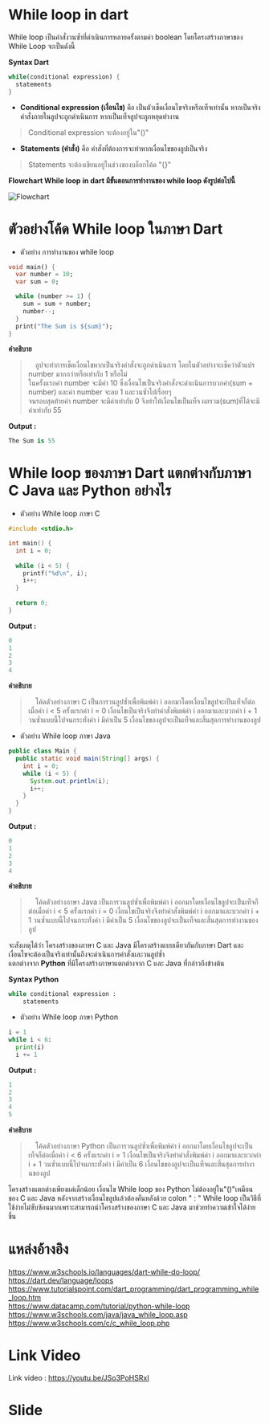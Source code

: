 # While loop in dart

While loop เป็นคำสั่งวนซ้ำที่ดำเนินการหลายครั้งตามค่า boolean โดยโครงสร้างภาษาของ While Loop จะเป็นดังนี้

**Syntax Dart**
```dart
while(conditional expression) {
  statements   
}
```
* **Conditional expression (เงื่อนไข)** คือ เป็นตัวเช็คเงื่อนไขจริงหรือเท็จเท่านั้น หากเป็นจริงคำสั่งภายในลูปจะถูกดำเนินการ หากเป็นเท็จลูปจะถูกหยุดทำงาน
> Conditional expression จะต้องอยู่ใน"()"
* **Statements (คำสั่ง)** คือ คำสั่งที่ต้องการจะทำหากเงื่อนไขของลูปเป็นจริง
> Statements จะต้องเขียนอยู่ในช่วงของบล็อกโค้ด "{}"

**Flowchart While loop in dart มีขั้นตอนการทำงานของ while loop ดังรูปต่อไปนี้**

![Flowchart](https://github.com/630710041/Flowchart/blob/main/flowchart_whileloop.png)

# ตัวอย่างโค้ด While loop ในภาษา Dart

* ตัวอย่าง การทำงานของ while loop <br>

```dart
void main() {
  var number = 10;
  var sum = 0;

  while (number >= 1) {
    sum = sum + number;
    number--;
  }
  print("The Sum is ${sum}");
}
```
**คำอธิบาย**
> &emsp;ลูปจะทำการเช็คเงื่อนไขหากเป็นจริงคำสั่งจะถูกดำเนินการ โดยในตัวอย่างจะเช็คว่าตัวแปร number มากกว่าหรือเท่ากับ 1 หรือไม่<br>
> ในครั้งแรกค่า number จะมีค่า 10 ซึ่งเงื่อนไขเป็นจริงคำสั่งจะดำเเนินการบวกค่า(sum + number) และค่า number จะลบ 1 และวนซ้ำไปเรื่อยๆ<br>
> จนรอบสุดท้ายค่า number จะมีค่าเท่ากับ 0 จึงทำให้เงื่อนไขเป็นเท็จ ผลรวม(sum)ที่ได้จะมีค่าเท่ากับ 55

**Output :**
```dart
The Sum is 55
```

# While loop ของภาษา Dart แตกต่างกับภาษา C Java และ Python อย่างไร

* ตัวอย่าง While loop ภาษา C

```C
#include <stdio.h>

int main() {
  int i = 0;
  
  while (i < 5) {
    printf("%d\n", i);
    i++;
  }
  
  return 0;
}
```
**Output :**
```C
0
1
2
3
4
```
**คำอธิบาย**
> &emsp;โค้ดตัวอย่างภาษา C เป็นการวนลูปซ้ำเพื่อพิมพ์ค่า i ออกมาโดยเงื่อนไขลูปจะเป็นเท็จก็ต่อเมื่อค่า i < 5 ครั้งแรกค่า i = 0 เงื่อนไขเป็นจริงจึงทำคำสั่งพิมพ์ค่า i ออกมาและบวกค่า i + 1
> วนซ้ำแบบนี้ไปจนกระทั่งค่า i มีค่าเป็น 5 เงื่อนไขของลูปจะเป็นเท็จและสิ้นสุดการทำงานของลูป


* ตัวอย่าง While loop ภาษา Java

```Java
public class Main {
  public static void main(String[] args) {
    int i = 0;
    while (i < 5) {
      System.out.println(i);
      i++;
    }  
  }
}
```
**Output :**
```Java
0
1
2
3
4
```
**คำอธิบาย**
> &emsp;โค้ดตัวอย่างภาษา Java เป็นการวนลูปซ้ำเพื่อพิมพ์ค่า i ออกมาโดยเงื่อนไขลูปจะเป็นเท็จก็ต่อเมื่อค่า i < 5 ครั้งแรกค่า i = 0 เงื่อนไขเป็นจริงจึงทำคำสั่งพิมพ์ค่า i ออกมาและบวกค่า i + 1
> วนซ้ำแบบนี้ไปจนกระทั่งค่า i มีค่าเป็น 5 เงื่อนไขของลูปจะเป็นเท็จและสิ้นสุดการทำงานของลูป

จะสังเกตุได้ว่า โครงสร้างของภาษา C และ Java มีโครงสร้างแบบเดียวกันกับภาษา Dart และเงื่อนไขจะต้องเป็นจริงเท่านั้นถึงจะดำเนินการคำสั่งและวนลูปซ้ำ<br>
แตกต่างจาก **Python** ที่มีโครงสร้างภาษาแตกต่างจาก C และ Java ที่กล่าวถึงข้างต้น

**Syntax Python**

```Python
while conditional expression :
    statements
```

* ตัวอย่าง While loop ภาษา Python

```Python
i = 1
while i < 6:
  print(i)
  i += 1
```
**Output :**
```Python
1
2
3
4
5
```
**คำอธิบาย**
> &emsp;โค้ดตัวอย่างภาษา Python เป็นการวนลูปซ้ำเพื่อพิมพ์ค่า i ออกมาโดยเงื่อนไขลูปจะเป็นเท็จก็ต่อเมื่อค่า i < 6 ครั้งแรกค่า i = 1 เงื่อนไขเป็นจริงจึงทำคำสั่งพิมพ์ค่า i ออกมาและบวกค่า i + 1
> วนซ้ำแบบนี้ไปจนกระทั่งค่า i มีค่าเป็น 6 เงื่อนไขของลูปจะเป็นเท็จและสิ้นสุดการทำงานของลูป

โครงสร้างแตกต่างเพียงแค่เล็กน้อย เงื่อนไข While loop ของ Python ไม่ต้องอยู่ใน"()"เหมือนของ C และ Java หลังจากสร้างเงื่อนไขลูปแล้วต้องคั่นหลังด้วย colon " : " While loop เป็นวิธีที่ใช้ง่ายไม่ซับซ้อนมากเพราะสามารถนำโครงสร้างของภาษา C และ Java มาช่วยทำความเข้าใจได้ง่ายขึ้น

# แหล่งอ้างอิง
https://www.w3schools.io/languages/dart-while-do-loop/<br>
https://dart.dev/language/loops<br>
https://www.tutorialspoint.com/dart_programming/dart_programming_while_loop.htm<br>
https://www.datacamp.com/tutorial/python-while-loop<br>
https://www.w3schools.com/java/java_while_loop.asp<br>
https://www.w3schools.com/c/c_while_loop.php<br>

# Link Video
Link video : https://youtu.be/JSo3PoHSRxI
# Slide


